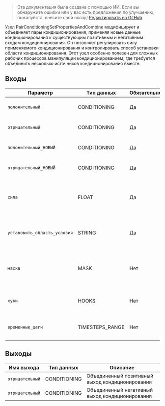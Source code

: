 > Эта документация была создана с помощью ИИ. Если вы обнаружите ошибки или у вас есть предложения по улучшению, пожалуйста, внесите свой вклад! [Редактировать на GitHub](https://github.com/Comfy-Org/embedded-docs/blob/main/comfyui_embedded_docs/docs/PairConditioningSetPropertiesAndCombine/ru.md)

Узел PairConditioningSetPropertiesAndCombine модифицирует и объединяет пары кондиционирования, применяя новые данные кондиционирования к существующим позитивным и негативным входам кондиционирования. Он позволяет регулировать силу применяемого кондиционирования и контролировать способ установки области кондиционирования. Этот узел особенно полезен для сложных рабочих процессов манипуляции кондиционированием, где требуется объединить несколько источников кондиционирования вместе.

## Входы

| Параметр | Тип данных | Обязательно | Диапазон | Описание |
|-----------|-----------|----------|-------|-------------|
| `положительный` | CONDITIONING | Да | - | Исходный позитивный вход кондиционирования |
| `отрицательный` | CONDITIONING | Да | - | Исходный негативный вход кондиционирования |
| `положительный_НОВЫЙ` | CONDITIONING | Да | - | Новое позитивное кондиционирование для применения |
| `отрицательный_НОВЫЙ` | CONDITIONING | Да | - | Новое негативное кондиционирование для применения |
| `сила` | FLOAT | Да | 0.0 до 10.0 | Коэффициент силы для применения нового кондиционирования (по умолчанию: 1.0) |
| `установить_область_условия` | STRING | Да | "default"<br>"mask bounds" | Управляет способом применения области кондиционирования |
| `маска` | MASK | Нет | - | Опциональная маска для ограничения области применения кондиционирования |
| `хуки` | HOOKS | Нет | - | Опциональная группа хуков для расширенного контроля |
| `временные_шаги` | TIMESTEPS_RANGE | Нет | - | Опциональная спецификация диапазона временных шагов |

## Выходы

| Имя выхода | Тип данных | Описание |
|-------------|-----------|-------------|
| `отрицательный` | CONDITIONING | Объединенный позитивный выход кондиционирования |
| `отрицательный` | CONDITIONING | Объединенный негативный выход кондиционирования |

